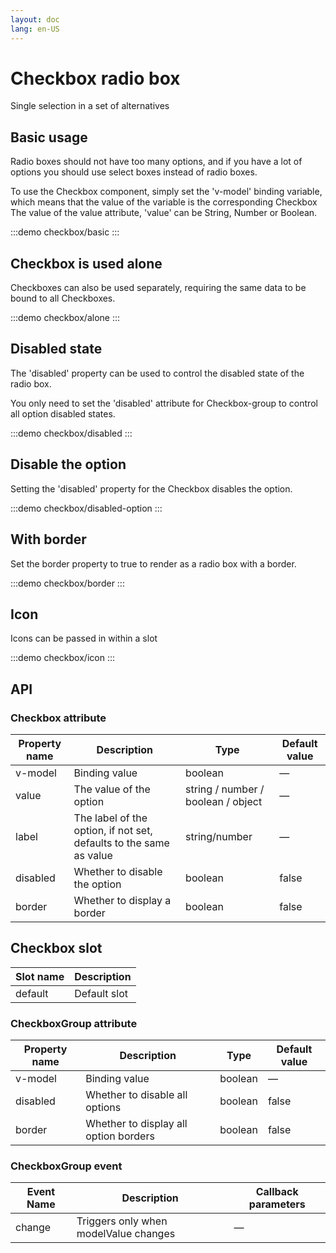 ```yaml
---
layout: doc
lang: en-US
---
```


# Checkbox radio box

Single selection in a set of alternatives

## Basic usage

Radio boxes should not have too many options, and if you have a lot of options you should use select boxes instead of radio boxes.

To use the Checkbox component, simply set the 'v-model' binding variable, which means that the value of the variable is the corresponding Checkbox
The value of the value attribute, 'value' can be String, Number or Boolean.

:::demo
checkbox/basic
:::

## Checkbox is used alone

Checkboxes can also be used separately, requiring the same data to be bound to all Checkboxes.

:::demo
checkbox/alone
:::

## Disabled state

The 'disabled' property can be used to control the disabled state of the radio box.

You only need to set the 'disabled' attribute for Checkbox-group to control all option disabled states.

:::demo
checkbox/disabled
:::

## Disable the option

Setting the 'disabled' property for the Checkbox disables the option.

:::demo
checkbox/disabled-option
:::

## With border

Set the border property to true to render as a radio box with a border.

:::demo
checkbox/border
:::

## Icon

Icons can be passed in within a slot

:::demo
checkbox/icon
:::

## API

### Checkbox attribute

| Property name | Description                                                        | Type                               | Default value |
| ------------- | ------------------------------------------------------------------ | ---------------------------------- | ------------- |
| v-model       | Binding value                                                      | boolean                            | —             |
| value         | The value of the option                                            | string / number / boolean / object | —             |
| label         | The label of the option, if not set, defaults to the same as value | string/number                      | —             |
| disabled      | Whether to disable the option                                      | boolean                            | false         |
| border        | Whether to display a border                                        | boolean                            | false         |

## Checkbox slot

| Slot name | Description  |
| --------- | ------------ |
| default   | Default slot |

### CheckboxGroup attribute

| Property name | Description                           | Type    | Default value |
| ------------- | ------------------------------------- | ------- | ------------- |
| v-model       | Binding value                         | boolean | —             |
| disabled      | Whether to disable all options        | boolean | false         |
| border        | Whether to display all option borders | boolean | false         |

### CheckboxGroup event

| Event Name | Description                           | Callback parameters |
| ---------- | ------------------------------------- | ------------------- |
| change     | Triggers only when modelValue changes | —                   |

